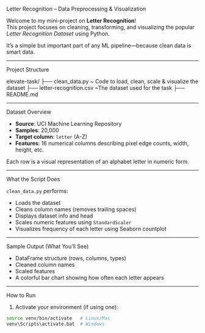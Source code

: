  Letter Recognition – Data Preprocessing & Visualization

Welcome to my mini-project on **Letter Recognition**!  
This project focuses on cleaning, transforming, and visualizing the popular *Letter Recognition Dataset* using Python.

It’s a simple but important part of any ML pipeline—because clean data is smart data.

---

Project Structure

elevate-task/
├── clean_data.py ~ Code to load, clean, scale & visualize the dataset
├── letter-recognition.csv ~The dataset used for the task
├── README.md 


---

Dataset Overview

- **Source**: UCI Machine Learning Repository  
- **Samples**: 20,000  
- **Target column**: `letter` (A-Z)  
- **Features**: 16 numerical columns describing pixel edge counts, width, height, etc.

Each row is a visual representation of an alphabet letter in numeric form.

---

What the Script Does

`clean_data.py` performs:

-  Loads the dataset  
-  Cleans column names (removes trailing spaces)  
-  Displays dataset info and head  
-  Scales numeric features using `StandardScaler`  
- Visualizes frequency of each letter using Seaborn countplot

---

Sample Output (What You’ll See)

- DataFrame structure (rows, columns, types)  
- Cleaned column names  
- Scaled features  
- A colorful bar chart showing how often each letter appears

---

How to Run

1. Activate your environment (if using one):

```bash
source venv/bin/activate   # Linux/Mac
venv\Scripts\activate.bat  # Windows
